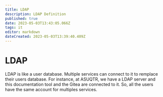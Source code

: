 ```yaml
---
title: LDAP
description: LDAP Definition
published: true
date: 2023-05-03T13:43:05.066Z
tags: it
editor: markdown
dateCreated: 2023-05-03T13:39:40.409Z
---
```


# LDAP

LDAP is like a user database. Multiple services can connect to it to remplace their users database. For instance, at ASUQTR, we have a LDAP server and this documentation tool and the Gitea are connected to it. So, all the users have the same account for multiples services.